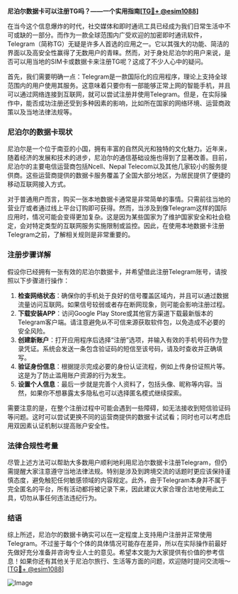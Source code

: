**尼泊尔数据卡可以注册TG吗？——一个实用指南[[TG💪+ @esim1088](https://t.me/s/esim1088)]**

在当今这个信息爆炸的时代，社交媒体和即时通讯工具已经成为我们日常生活中不可或缺的一部分。而作为一款全球范围内广受欢迎的加密即时通讯软件，Telegram（简称TG）无疑是许多人首选的应用之一。它以其强大的功能、简洁的界面以及高安全性赢得了无数用户的青睐。然而，对于身处尼泊尔的用户来说，是否可以用当地的SIM卡或数据卡来注册TG呢？这成了不少人心中的疑问。

首先，我们需要明确一点：Telegram是一款国际化的应用程序，理论上支持全球范围内的用户使用其服务。这意味着只要你有一部能够正常上网的智能手机，并且可以通过网络连接到互联网，就可以尝试注册并使用Telegram。但是，在实际操作中，能否成功注册还受到多种因素的影响，比如所在国家的网络环境、运营商政策以及当地法律法规等。

### 尼泊尔的数据卡现状

尼泊尔是一个位于南亚的小国，拥有丰富的自然风光和独特的文化魅力。近年来，随着经济的发展和技术的进步，尼泊尔的通信基础设施也得到了显著改善。目前，尼泊尔的主要电信运营商包括Ncell、Nepal Telecom以及其他几家较小的服务提供商。这些运营商提供的数据卡服务覆盖了全国大部分地区，为居民提供了便捷的移动互联网接入方式。

对于普通用户而言，购买一张本地数据卡通常是非常简单的事情。只需前往当地的营业厅或者通过线上平台订购即可获得。然而，当涉及到像Telegram这样的国际应用时，情况可能会变得更加复杂。这是因为某些国家为了维护国家安全和社会稳定，会对特定类型的互联网服务实施限制或监控。因此，在使用本地数据卡注册Telegram之前，了解相关规则是非常重要的。

### 注册步骤详解

假设你已经拥有一张有效的尼泊尔数据卡，并希望借此注册Telegram账号，请按照以下步骤进行操作：

1. **检查网络状态**：确保你的手机处于良好的信号覆盖区域内，并且可以通过数据流量访问互联网。如果信号较弱或者存在断网现象，则可能会影响注册过程。
2. **下载安装APP**：访问Google Play Store或其他官方渠道下载最新版本的Telegram客户端。请注意避免从不可信来源获取软件包，以免造成不必要的安全风险。
3. **创建新账户**：打开应用程序后选择“注册”选项，并输入有效的手机号码作为登录凭证。系统会发送一条包含验证码的短信至该号码，请及时查收并正确填写。
4. **验证身份信息**：根据提示完成必要的身份认证流程，例如上传身份证照片等。这是为了防止滥用账户资源的行为发生。
5. **设置个人信息**：最后一步就是完善个人资料了，包括头像、昵称等内容。当然，如果你不想暴露太多隐私也可以选择匿名模式继续探索。

需要注意的是，在整个注册过程中可能会遇到一些障碍，如无法接收到短信验证码等问题。这时可以尝试更换不同的运营商提供的数据卡试试看；同时也可以考虑启用双因素认证机制以提高账户安全性。

### 法律合规性考量

尽管上述方法可以帮助大多数用户顺利地利用尼泊尔数据卡注册Telegram，但仍需提醒大家注意遵守当地法律法规。特别是涉及到跨境交流的话题时更应该保持谨慎态度，避免触犯任何敏感领域的内容规定。此外，由于Telegram本身并不属于完全匿名的平台，所有活动都将被记录下来，因此建议大家合理合法地使用此工具，切勿从事任何违法违纪行为。

### 结语

综上所述，尼泊尔的数据卡确实可以在一定程度上支持用户注册并正常使用Telegram。不过鉴于每个个体的具体情况可能存在差异，所以在实际操作前最好先做好充分准备并咨询专业人士的意见。希望本文能为大家提供有价值的参考信息！如果你还有其他关于尼泊尔旅行、生活等方面的问题，欢迎随时提问交流哦～ [[TG💪+ @esim1088](https://t.me/s/esim1088)] 

![Image](https://i.postimg.cc/4NQfJmqS/Snipaste-2025-05-13-00-14-12.png)
